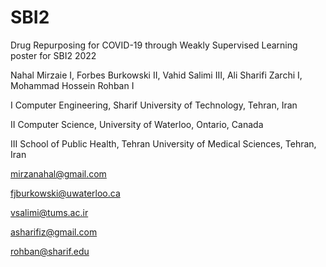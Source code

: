 # SBI2
Drug Repurposing for COVID-19 through Weakly Supervised Learning poster for SBI2 2022

Nahal Mirzaie I, Forbes Burkowski II, Vahid Salimi III, Ali Sharifi Zarchi I, Mohammad Hossein Rohban I

I Computer Engineering, Sharif University of Technology, Tehran, Iran

II Computer Science, University of Waterloo, Ontario, Canada

III School of Public Health, Tehran University of Medical Sciences, Tehran, Iran


mirzanahal@gmail.com

fjburkowski@uwaterloo.ca

vsalimi@tums.ac.ir

asharifiz@gmail.com

rohban@sharif.edu


